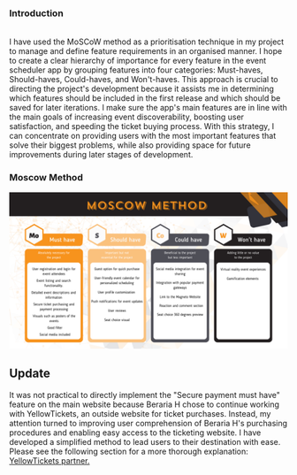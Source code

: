 ### Introduction

\
<span dir="">I have used the MoSCoW method as a prioritisation technique in my project to manage and define feature requirements in an organised manner. I hope to create a clear hierarchy of importance for every feature in the event scheduler app by grouping features into four categories: Must-haves, Should-haves, Could-haves, and Won't-haves. This approach is crucial to directing the project's development because it assists me in determining which features should be included in the first release and which should be saved for later iterations. I make sure the app's main features are in line with the main goals of increasing event discoverability, boosting user satisfaction, and speeding the ticket buying process. With this strategy, I can concentrate on providing users with the most important features that solve their biggest problems, while also providing space for future improvements during later stages of development.
</span>

### Moscow Method

![Denisa_Coteanu_BerariaH_MoscowMethod](uploads/ac058f952bb4de83c6ce4196f13cf82d/Denisa_Coteanu_BerariaH_MoscowMethod.png)

## Update

It was not practical to directly implement the "Secure payment must have" feature on the main website because Beraria H chose to continue working with YellowTickets, an outside website for ticket purchases. Instead, my attention turned to improving user comprehension of Beraria H's purchasing procedures and enabling easy access to the ticketing website.  I have developed a simplified method to lead users to their destination with ease. Please see the following section for a more thorough explanation: [YellowTickets partner.](https://git.fhict.nl/I476087/internship_berariah_s5_2023/-/wikis/YellowTickets-partner)